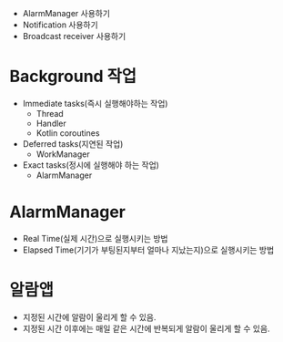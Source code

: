 - AlarmManager 사용하기
- Notification 사용하기
- Broadcast receiver 사용하기

# Background 작업

- Immediate tasks(즉시 실행해야하는 작업)
  - Thread
  - Handler
  - Kotlin coroutines
- Deferred tasks(지연된 작업)
  - WorkManager
- Exact tasks(정시에 실행해야 하는 작업)
  - AlarmManager

# AlarmManager

- Real Time(실제 시간)으로 실행시키는 방법
- Elapsed Time(기기가 부팅된지부터 얼마나 지났는지)으로 실행시키는 방법

# 알람앱

- 지정된 시간에 알람이 울리게 할 수 있음.
- 지정된 시간 이후에는 매일 같은 시간에 반복되게 알람이 울리게 할 수 있음. 

